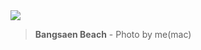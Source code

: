 


<img src="./IMG_20230826_094444-01.jpeg"/>
<blockquote>
  <b>Bangsaen Beach</b> - Photo by me(mac)</blockquote><br />

